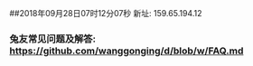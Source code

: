 ##2018年09月28日07时12分07秒 新址: 159.65.194.12
### 兔友常见问题及解答: https://github.com/wanggonging/d/blob/w/FAQ.md
